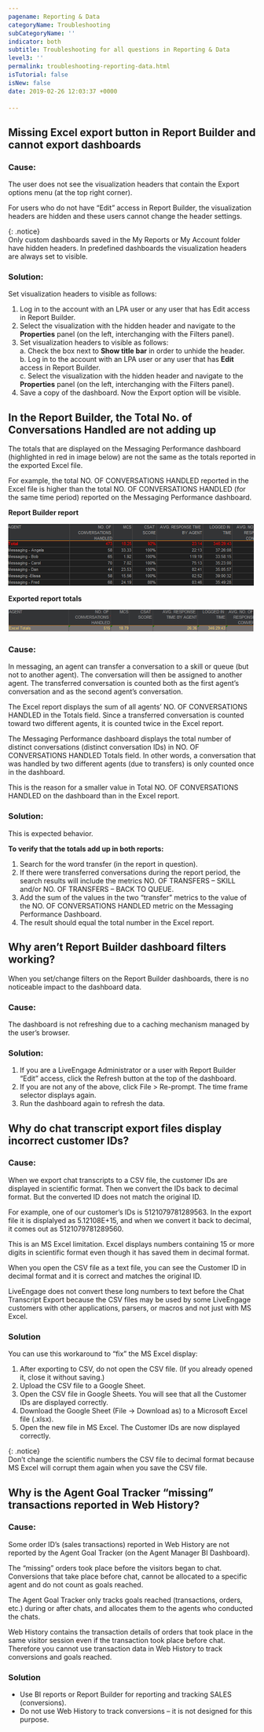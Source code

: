 ```yaml
---
pagename: Reporting & Data
categoryName: Troubleshooting
subCategoryName: ''
indicator: both
subtitle: Troubleshooting for all questions in Reporting & Data
level3: ''
permalink: troubleshooting-reporting-data.html
isTutorial: false
isNew: false
date: 2019-02-26 12:03:37 +0000

---
```

## Missing Excel export button in Report Builder and cannot export dashboards

### Cause:

The user does not see the visualization headers that contain the Export options menu (at the top right corner).

For users who do not have “Edit” access in Report Builder, the visualization headers are hidden and these users cannot change the header settings.

{: .notice}  
Only custom dashboards saved in the My Reports or My Account folder have hidden headers. In predefined dashboards the visualization headers are always set to visible.

### Solution:

Set visualization headers to visible as follows:

1. Log in to the account with an LPA user or any user that has Edit access in Report Builder.
2. Select the visualization with the hidden header and navigate to the **Properties** panel (on the left, interchanging with the Filters panel).
3. Set visualization headers to visible as follows:  
   a. Check the box next to **Show title bar** in order to unhide the header.  
   b. Log in to the account with an LPA user or any user that has **Edit** access in Report Builder.  
   c. Select the visualization with the hidden header and navigate to the **Properties** panel (on the left, interchanging with the Filters panel).
4. Save a copy of the dashboard. Now the Export option will be visible.

## In the Report Builder, the Total No. of Conversations Handled are not adding up

The totals that are displayed on the Messaging Performance dashboard (highlighted in red in image below) are not the same as the totals reported in the exported Excel file.

For example, the total NO. OF CONVERSATIONS HANDLED reported in the Excel file is higher than the total NO. OF CONVERSATIONS HANDLED (for the same time period) reported on the Messaging Performance dashboard.

**Report Builder report**

![](/img/troubleshooting-Reporting1-2.png)

**Exported report totals**

![](/img/troubleshooting-reporting2.png)

### Cause:

In messaging, an agent can transfer a conversation to a skill or queue (but not to another agent). The conversation will then be assigned to another agent. The transferred conversation is counted both as the first agent’s conversation and as the second agent’s conversation.

The Excel report displays the sum of all agents’ NO. OF CONVERSATIONS HANDLED in the Totals field. Since a transferred conversation is counted toward two different agents, it is counted twice in the Excel report.

The Messaging Performance dashboard displays the total number of distinct conversations (distinct conversation IDs) in NO. OF CONVERSATIONS HANDLED Totals field. In other words, a conversation that was handled by two different agents (due to transfers) is only counted once in the dashboard.

This is the reason for a smaller value in Total NO. OF CONVERSATIONS HANDLED on the dashboard than in the Excel report.

### Solution:

This is expected behavior.

**To verify that the totals add up in both reports:**

1. Search for the word transfer (in the report in question).
2. If there were transferred conversations during the report period, the search results will include the metrics NO. OF TRANSFERS – SKILL and/or NO. OF TRANSFERS – BACK TO QUEUE.
3. Add the sum of the values in the two “transfer” metrics to the value of the NO. OF CONVERSATIONS HANDLED metric on the Messaging Performance Dashboard.
4. The result should equal the total number in the Excel report.

## Why aren’t Report Builder dashboard filters working?

When you set/change filters on the Report Builder dashboards, there is no noticeable impact to the dashboard data.

### Cause:

The dashboard is not refreshing due to a caching mechanism managed by the user’s browser.

### Solution:

1. If you are a LiveEngage Administrator or a user with Report Builder “Edit” access, click the Refresh button at the top of the dashboard.
2. If you are not any of the above, click File > Re-prompt. The time frame selector displays again.
3. Run the dashboard again to refresh the data.

## Why do chat transcript export files display incorrect customer IDs?

### Cause:

When we export chat transcripts to a CSV file, the customer IDs are displayed in scientific format. Then we convert the IDs back to decimal format. But the converted ID does not match the original ID.

For example, one of our customer’s IDs is 5121079781289563. In the export file it is displalyed as 5.12108E+15, and when we convert it back to decimal, it comes out as 5121079781289560.

This is an MS Excel limitation. Excel displays numbers containing 15 or more digits in scientific format even though it has saved them in decimal format.

When you open the CSV file as a text file, you can see the Customer ID in decimal format and it is correct and matches the original ID.

LiveEngage does not convert these long numbers to text before the Chat Transcript Export because the CSV files may be used by some LiveEngage customers with other applications, parsers, or macros and not just with MS Excel.

### Solution

You can use this workaround to “fix” the MS Excel display:

1. After exporting to CSV, do not open the CSV file. (If you already opened it, close it without saving.)
2. Upload the CSV file to a Google Sheet.
3. Open the CSV file in Google Sheets. You will see that all the Customer IDs are displayed correctly.
4. Download the Google Sheet (File -> Download as) to a Microsoft Excel file (.xlsx).
5. Open the new file in MS Excel. The Customer IDs are now displayed correctly.

{: .notice}  
Don’t change the scientific numbers the CSV file to decimal format because MS Excel will corrupt them again when you save the CSV file.

## Why is the Agent Goal Tracker “missing” transactions reported in Web History?

### Cause:

Some order ID’s (sales transactions) reported in Web History are not reported by the Agent Goal Tracker (on the Agent Manager BI Dashboard). 

The “missing” orders took place before the visitors began to chat. Conversions that take place before chat, cannot be allocated to a specific agent and do not count as goals reached.

The Agent Goal Tracker only tracks goals reached (transactions, orders, etc.) during or after chats, and allocates them to the agents who conducted the chats.

Web History contains the transaction details of orders that took place in the same visitor session even if the transaction took place before chat. Therefore you cannot use transaction data in Web History to track conversions and goals reached.

### Solution

* Use BI reports or Report Builder for reporting and tracking SALES (conversions).
* Do not use Web History to track conversions – it is not designed for this purpose.